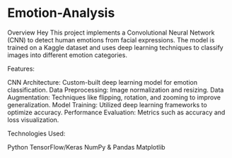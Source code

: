 # Emotion-Analysis

Overview
Hey
This project implements a Convolutional Neural Network (CNN) to detect human emotions from facial expressions. The model is trained on a Kaggle dataset and uses deep learning techniques to classify images into different emotion categories.

Features:

CNN Architecture: Custom-built deep learning model for emotion classification.
Data Preprocessing: Image normalization and resizing.
Data Augmentation: Techniques like flipping, rotation, and zooming to improve generalization.
Model Training: Utilized deep learning frameworks to optimize accuracy.
Performance Evaluation: Metrics such as accuracy and loss visualization.

Technologies Used:

Python
TensorFlow/Keras
NumPy & Pandas
Matplotlib 
